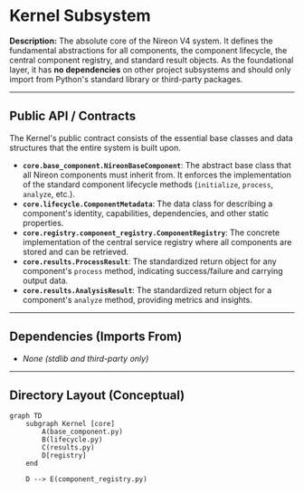 ﻿# Kernel Subsystem

**Description:** The absolute core of the Nireon V4 system. It defines the fundamental abstractions for all components, the component lifecycle, the central component registry, and standard result objects. As the foundational layer, it has **no dependencies** on other project subsystems and should only import from Python's standard library or third-party packages.

---

## Public API / Contracts

The Kernel's public contract consists of the essential base classes and data structures that the entire system is built upon.

- **`core.base_component.NireonBaseComponent`**: The abstract base class that all Nireon components must inherit from. It enforces the implementation of the standard component lifecycle methods (`initialize`, `process`, `analyze`, etc.).
- **`core.lifecycle.ComponentMetadata`**: The data class for describing a component's identity, capabilities, dependencies, and other static properties.
- **`core.registry.component_registry.ComponentRegistry`**: The concrete implementation of the central service registry where all components are stored and can be retrieved.
- **`core.results.ProcessResult`**: The standardized return object for any component's `process` method, indicating success/failure and carrying output data.
- **`core.results.AnalysisResult`**: The standardized return object for a component's `analyze` method, providing metrics and insights.

---

## Dependencies (Imports From)

- *None (stdlib and third-party only)*

---

## Directory Layout (Conceptual)

```mermaid
graph TD
    subgraph Kernel [core]
        A(base_component.py)
        B(lifecycle.py)
        C(results.py)
        D[registry]
    end

    D --> E(component_registry.py)
```

